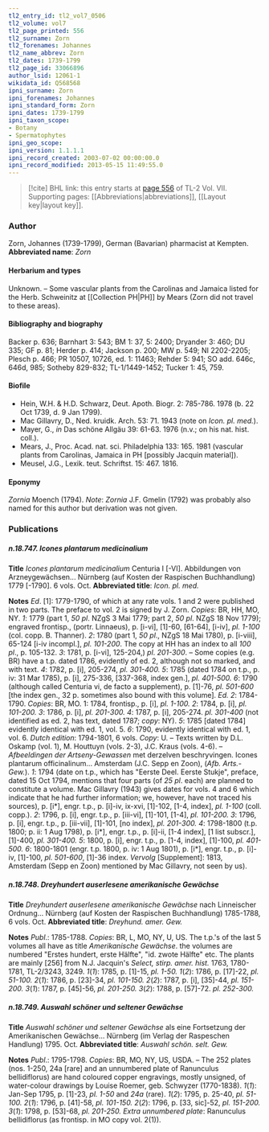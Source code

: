 ```yaml
---
tl2_entry_id: tl2_vol7_0506
tl2_volume: vol7
tl2_page_printed: 556
tl2_surname: Zorn
tl2_forenames: Johannes
tl2_name_abbrev: Zorn
tl2_dates: 1739-1799
tl2_page_id: 33066896
author_lsid: 12061-1
wikidata_id: Q568568
ipni_surname: Zorn
ipni_forenames: Johannes
ipni_standard_form: Zorn
ipni_dates: 1739-1799
ipni_taxon_scope: 
- Botany
- Spermatophytes
ipni_geo_scope: 
ipni_version: 1.1.1.1
ipni_record_created: 2003-07-02 00:00:00.0
ipni_record_modified: 2013-05-15 11:49:55.0
---
```



> [!cite] BHL link: this entry starts at [page 556](https://www.biodiversitylibrary.org/page/33066896) of TL-2 Vol. VII.
> Supporting pages: [[Abbreviations|abbreviations]], [[Layout key|layout key]].

### Author

Zorn, Johannes (1739-1799), German (Bavarian) pharmacist at Kempten. 
**Abbreviated name**: *Zorn*

#### Herbarium and types

Unknown. – Some vascular plants from the Carolinas and Jamaica listed for the Herb. Schweinitz at [[Collection PH|PH]] by Mears (Zorn did not travel to these areas).

#### Bibliography and biography

Backer p. 636; Barnhart 3: 543; BM 1: 37, 5: 2400; Dryander 3: 460; DU 335; GF p. 81; Herder p. 414; Jackson p. 200; MW p. 549; NI 2202-2205; Plesch p. 466; PR 10507, 10726, ed. 1: 11463; Rehder 5: 941; SO add. 646c, 646d, 985; Sotheby 829-832; TL-1/1449-1452; Tucker 1: 45, 759.

#### Biofile

- Hein, W.H. & H.D. Schwarz, Deut. Apoth. Biogr. 2: 785-786. 1978 (b. 22 Oct 1739, d. 9 Jan 1799).
- Mac Gillavry, D., Ned. kruidk. Arch. 53: 71. 1943 (note on *Icon. pl. med.*).
- Mayer, G., *in* Das schöne Allgäu 39: 61-63. 1976 (n.v.; on his nat. hist. coll.).
- Mears, J., Proc. Acad. nat. sci. Philadelphia 133: 165. 1981 (vascular plants from Carolinas, Jamaica in PH \[possibly Jacquin material\]).
- Meusel, J.G., Lexik. teut. Schriftst. 15: 467. 1816.

#### Eponymy

*Zornia* Moench (1794). *Note*: *Zornia* J.F. Gmelin (1792) was probably also named for this author but derivation was not given.

### Publications

##### n.18.747. Icones plantarum medicinalium

**Title**
*Icones plantarum medicinalium* Centuria I \[-VI\]. Abbildungen von Arzneygewächsen... Nürnberg (auf Kosten der Raspischen Buchhandlung) 1779 \[-1790\]. 6 vols. Oct.
**Abbreviated title**: *Icon. pl. med.*

**Notes**
*Ed*. \[1\]: 1779-1790, of which at any rate vols. 1 and 2 were published in two parts. The preface to vol. 2 is signed by J. Zorn. *Copies*: BR, HH, MO, NY.
*1*: 1779 (part 1, *50 pl*. NZgS 3 Mai 1779; part 2, *50 pl*. NZgS 18 Nov 1779); engraved frontisp., (portr. Linnaeus), p. \[i-vi\], \[1\]-60, \[61-64\], \[i-iv\], *pl. 1-100* (col. copp. B. Thanner).
*2*: 1780 (part 1, *50 pl*., NZgS 18 Mai 1780), p. \[i-viii\], 65-124 \[i-iv incompl.\], *pl. 101-200*. The copy at HH has an index to all *100 pl*., p. 105-132.
*3*: 1781, p. \[i-vi\], 125-204,) *pl*. *201-300*. – Some copies (e.g. BR) have a t.p. dated 1786, evidently of ed. 2, although not so marked, and with text.
*4*: 1782, p. \[i\], 205-274, *pl. 301-400.
5*: 1785 (dated 1784 on t.p., p. iv: 31 Mar 1785), p. \[i\], 275-336, \[337-368, index gen.\], *pl. 401-500.
6*: 1790 (although called Centuria vi, de facto a supplement), p. \[1\]-76, *pl. 501-600* \[the index gen., 32 p. sometimes also bound with this volume\].
*Ed. 2*: 1784-1790. *Copies*: BR, MO.
1: 1784, frontisp., p. \[i\], *pl. 1-100.
2*: 1784, p. \[i\], *pl. 101-200.
3*: 1786, p. \[i\], *pl. 201-300.
4*: 1787, p. \[i\], 205-274. *pl. 301-400* (not identified as ed. 2, has text, dated 1787; *copy*: NY).
*5*: 1785 \[dated 1784\] evidently identical with ed. 1, vol. 5.
*6*: 1790, evidently identical with ed. 1, vol. 6.
*Dutch edition*: 1794-1801, 6 vols. *Copy*: U. – Texts written by D.L. Oskamp (vol. 1), M. Houttuyn (vols. 2-3), J.C. Kraus (vols. 4-6). – *Afbeeldingen der Artseny-Gewassen* met derzelven beschryvingen. Icones plantarum officinalinum... Amsterdam (J.C. Sepp en Zoon), (*Afb. Arts.-Gew.*).
*1*: 1794 (date on t.p., which has "Eerste Deel. Eerste Stukje", preface, dated 15 Oct 1794, mentions that four parts (of *25 pl*. each) are planned to constitute a volume. Mac Gillavry (1943) gives dates for vols. 4 and 6 which indicate that he had further information; we, however, have not traced his sources), p. \[i\*\], engr. t.p., p. \[i\]-iv, ix-xvi, \[1\]-102, \[1-4, index\], *pl. 1-100* (coll. copp.).
*2*: 1796, p. \[i\], engr. t.p., p. \[iii-vi\], \[1\]-101, \[1-4\], *pl. 101-200. 3*: 1796, p. \[i\], engr. t.p., p. \[iii-vii\], \[1\]-101, \[no index\], *pl. 201-300. 4*: 1798-1800 (t.p. 1800; p. ii: 1 Aug 1798), p. \[i\*\], engr. t.p., p. \[i\]-ii, \[1-4 index\], \[1 list subscr.\], \[1\]-400, *pl. 301-400.
5*: 1800, p. \[i\], engr. t.p., p. \[1-4, index\], \[1\]-100, *pl. 401-500. 6*: 1800-1801 (engr. t.p. 1800, p. iv: 1 Aug 1801), p. \[i\*\], engr. t.p., p. \[i\]-iv, \[1\]-100, *pl. 501-600*, \[1\]-36 index.
*Vervolg* \[Supplement\]: 1813, Amsterdam (Sepp en Zoon) mentioned by Mac Gillavry, not seen by us).

##### n.18.748. Dreyhundert auserlesene amerikanische Gewächse

**Title**
*Dreyhundert auserlesene amerikanische Gewächse* nach Linneischer Ordnung... Nürnberg (auf Kosten der Raspischen Buchhandlung) 1785-1788, 6 vols. Oct.
**Abbreviated title**: *Dreyhund. amer. Gew.*

**Notes**
*Publ*.: 1785-1788. *Copies*: BR, L, MO, NY, U, US. The t.p.'s of the last 5 volumes all have as title *Amerikanische Gewächse*. the volumes are numbered "Erstes hundert, erste Hälfte", "id. zwote Hälfte" etc. The plants are mainly \[256\] from N.J. Jacquin's *Select, stirp. amer. hist.* 1763, 1780-1781, TL-2/3243, 3249.
*1*(*1*): 1785, p. \[1\]-15, *pl. 1-50.*
*1*(*2*): 1786, p. \[17\]-22, *pl. 51-100.*
*2*(*1*): 1786, p. \[23\]-34, *pl. 101-150.*
*2*(*2*): 1787, p. \[i\], \[35\]-44, *pl. 151-200.*
*3*(*1*): 1787, p. \[45\]-56, *pl. 201-250.*
*3*(*2*): 1788, p. \[57\]-72. *pl. 252-300.*

##### n.18.749. Auswahl schöner und seltener Gewächse

**Title**
*Auswahl schöner und seltener Gewächse* als eine Fortsetzung der Amerikanischen Gewächse... Nürnberg (im Verlag der Raspeschen Handlung) 1795. Oct.
**Abbreviated title**: *Auswahl schön. selt. Gew.*

**Notes**
*Publ*.: 1795-1798. *Copies*: BR, MO, NY, US, USDA. – The 252 plates (nos. 1-250, 24a \[rare\] and an unnumbered plate of Ranunculus bellidiflorus) are hand coloured copper engravings, mostly unsigned, of water-colour drawings by Louise Roemer, geb. Schwyzer (1770-1838).
*1*(*1*): Jan-Sep 1795, p. \[1\]-23, *pl. 1-50* and *24a* (rare).
*1*(*2*): 1795, p. 25-40, *pl. 51-100.*
*2*(*1*): 1796, p. \[41\]-58, *pl. 101-150.*
*2*(*2*): 1796, p. \[33, sic\]-52, *pl. 151-200.*
*3*(*1*): 1798, p. \[53\]-68, *pl. 201-250.*
*Extra unnumbered plate*: Ranunculus bellidiflorus (as frontisp. in MO copy vol. 2(1)).

